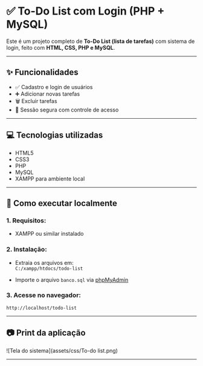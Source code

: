 # ✅ To-Do List com Login (PHP + MySQL)

Este é um projeto completo de **To-Do List (lista de tarefas)** com sistema de login, feito com **HTML, CSS, PHP e MySQL**.

---

## ✨ Funcionalidades

- ✅ Cadastro e login de usuários
- ➕ Adicionar novas tarefas
- 🗑️ Excluir tarefas
- 🔐 Sessão segura com controle de acesso

---

## 💻 Tecnologias utilizadas

- HTML5
- CSS3
- PHP
- MySQL
- XAMPP para ambiente local

---

## 🚀 Como executar localmente

### 1. Requisitos:
- XAMPP ou similar instalado

### 2. Instalação:
- Extraia os arquivos em:  
  `C:/xampp/htdocs/todo-list`

- Importe o arquivo `banco.sql` via [phpMyAdmin](http://localhost/phpmyadmin)

### 3. Acesse no navegador:
`http://localhost/todo-list`

---

## 📷 Print da aplicação

![Tela do sistema](assets/css/To-do list.png)

---
